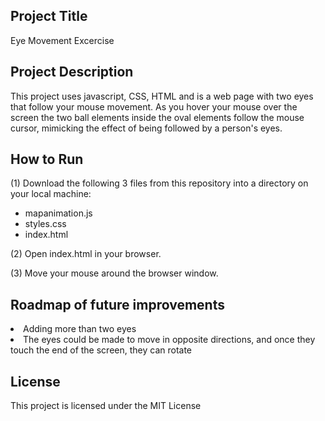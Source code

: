<h2>Project Title</h2>
Eye Movement Excercise

<h2>Project Description</h2>
This project uses javascript, CSS, HTML and is a web page with two eyes that follow your mouse movement. As you hover your mouse over the screen the two ball elements inside the oval elements follow the mouse cursor, mimicking the effect of being followed by a person's eyes.

<h2>How to Run</h2>
(1) Download the following 3 files from this repository into a directory on your local machine: 
<ul>
  <li>mapanimation.js</li>
  <li>styles.css</li>
  <li>index.html</li>
</ul>
(2) Open index.html in your browser.

(3) Move your mouse around the browser window.


<h2>Roadmap of future improvements</h2>
</ul>
 <li>Adding more than two eyes
 <li>The eyes could be made to move in opposite directions, and once they touch the end of the screen, they can rotate
 </ul>

<h2>License</h2>
This project is licensed under the MIT License
